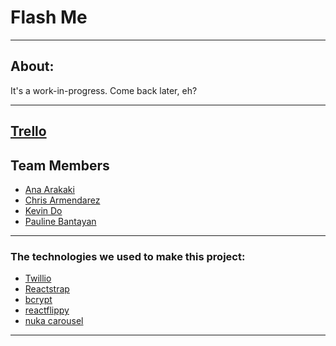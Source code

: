 # Flash Me
---------------

## About:

It's a work-in-progress. Come back later, eh?

---------------
## [Trello](https://trello.com/b/tC7GE5wX/project-three)

## Team Members
* [Ana Arakaki](https://github.com/aparakaki)
* [Chris Armendarez](https://github.com/chrisArmo)
* [Kevin Do](https://github.com/do-kevin)
* [Pauline Bantayan](https://github.com/pauline-ann)

---------------

### The technologies we used to make this project:
- [Twillio]()
- [Reactstrap]()
- [bcrypt]()
- [reactflippy]()
- [nuka carousel]()
--------------
